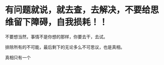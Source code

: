 
# 有问题就说，就去查，去解决，不要给思维留下障碍，自我损耗！！
  
  不要想当然，事情不是你想的那样，你要去干，去试。
  
  排除所有的不可能，最后剩下的无论多么不可思议，也是真相。
  
  真相只有一个
